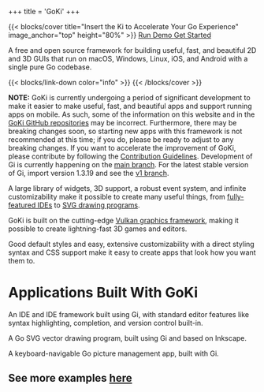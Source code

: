 +++
title = 'GoKi'
+++

{{< blocks/cover title="Insert the Ki to Accelerate Your Go Experience" image_anchor="top" height="80%" >}}
<a class="btn btn-lg btn-primary me-3 mb-4" href="/demo">
  Run Demo <i class="fas fa-play ms-2 "></i>
</a>
<a class="btn btn-lg btn-secondary me-3 mb-4" href="/docs/gi/gettingstarted">
  Get Started <i class="fas fa-arrow-alt-circle-right ms-2"></i>
</a>
<p class="lead mt-5">A free and open source framework for building useful, fast, and beautiful 2D and 3D GUIs that run on macOS, Windows, Linux, iOS, and Android with a single pure Go codebase.</p>
{{< blocks/link-down color="info" >}}
{{< /blocks/cover >}}

<page-info>

**NOTE:** GoKi is currently undergoing a period of significant development to make it easier to make useful, fast, and beautiful apps and support running apps on mobile. As such, some of the information on this website and in the [GoKi GitHub repositories](https://github.com/goki) may be incorrect. Furthermore, there may be breaking changes soon, so starting new apps with this framework is not recommended at this time; if you do, please be ready to adjust to any breaking changes. If you want to accelerate the improvement of GoKi, please contribute by following the [Contribution Guidelines](https://goki.dev/docs/general/contributionguidelines/). Development of Gi is currently happening on the [main branch](https://github.com/goki/gi/tree/main). For the latest stable version of Gi, import version 1.3.19 and see the [v1 branch](https://github.com/goki/gi/tree/v1).

</page-info>

<div style="flex-direction:row">
<feature-block title="Useful" icon="build">

A large library of widgets, 3D support, a robust event system, and infinite customizability make it possible to create many useful things, from [fully-featured IDEs](/docs/gide) to [SVG drawing programs](/docs/grid).

</feature-block>

<feature-block title="Fast" icon="speed">

GoKi is built on the cutting-edge [Vulkan graphics framework](https://en.wikipedia.org/wiki/Vulkan), making it possible to create lightning-fast 3D games and editors. 

</feature-block>

<feature-block title="Beautiful" icon="palette">

Good default styles and easy, extensive customizability with a direct styling syntax and CSS support make it easy to create apps that look how you want them to.

</feature-block>
</div>

# Applications Built With GoKi

<div>
<feature-block title="Gide" icon="code">

An IDE and IDE framework built using Gi, with standard editor features like syntax highlighting, completion, and version control built-in.

</feature-block>

<feature-block title="Grid" icon="polyline">

A Go SVG vector drawing program, built using Gi and based on Inkscape.

</feature-block>


<feature-block title="GoPix" icon="image">

A keyboard-navigable Go picture management app, built with Gi.

</feature-block>
</div>

## See more examples [here](/docs/examples)